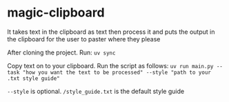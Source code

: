 # magic-clipboard
It takes text in the clipboard as text then process it and puts the output in the clipboard for the user to paster where they please

After cloning the project.
Run: `uv sync`

Copy text on to your clipboard. Run the script as follows: `uv run main.py --task "how you want the text to be processed" --style "path to your .txt style guide"` 

`--style` is optional. `/style_guide.txt` is the default style guide
